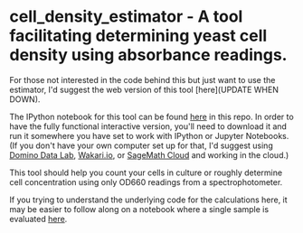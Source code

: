 # cell_density_estimator - A  tool facilitating determining yeast cell density using absorbance readings.
 
For those not interested in the code behind this but just want to use the estimator, I'd suggest the web version of this tool [here](UPDATE WHEN DOWN).

The IPython notebook for this tool can be found [here](https://github.com/fomightez/cell_density_estimator/blob/master/cell_density_estimator_for_multiple_samples.ipynb) in this repo. In order to have the fully functional interactive version, you'll need to download it and run it somewhere you have set to work with IPython or Jupyter Notebooks. (If you don't have your own computer set up for that, I'd suggest using [Domino Data Lab](http://www.dominodatalab.com/), [Wakari.io](https://www.wakari.io/), or [SageMath Cloud](https://cloud.sagemath.com) and working in the cloud.)

This tool should help you count your cells in culture or roughly determine cell concentration using only OD660 readings from a spectrophotometer.

If you trying to understand the underlying code for the calculations here, it may be easier to follow along on a notebook where a single sample is evaluated [here](https://github.com/fomightez/cell_density_estimator/blob/master/cell_density_estimator_for_single_sample.ipynb).
